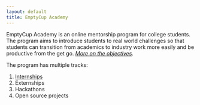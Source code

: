 ```yaml
---
layout: default
title: EmptyCup Academy
---
```


EmptyCup Academy is an online mentorship program for college students. 
The program aims to introduce students to real world challenges so that
students can transition from academics to industry work more easily and
be productive from the get go. _[More on the objectives](/academy/objectives)_.

The program has multiple tracks:

1. [Internships](/academy/internship)
2. Externships
3. Hackathons
4. Open source projects


